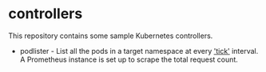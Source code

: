 # controllers

This repository contains some sample Kubernetes controllers.

* podlister - List all the pods in a target namespace at every
  ['tick'](https://golang.org/pkg/time/#Ticker) interval. A Prometheus instance
  is set up to scrape the total request count.

